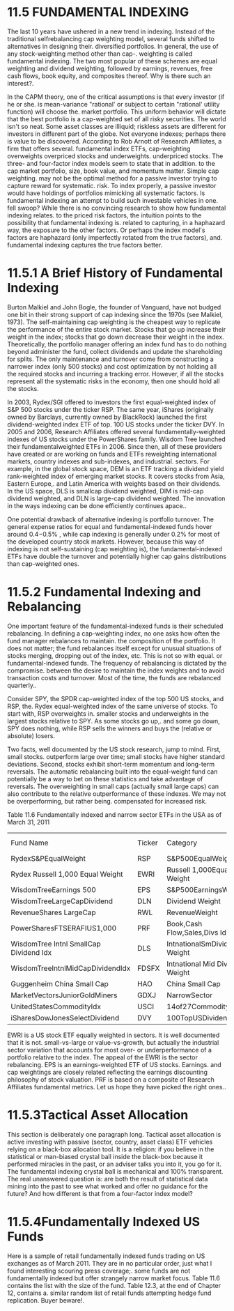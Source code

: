 # 11.5 FUNDAMENTAL INDEXING  

The last 10 years have ushered in a new trend in indexing. Instead of the traditional selfrebalancing cap weighting model, several funds shifted to alternatives in designing their. diversified portfolios. In general, the use of any stock-weighting method other than cap-. weighting is called fundamental indexing. The two most popular of these schemes are equal weighting and dividend weighting, followed by earnings, revenues, free cash flows, book equity, and composites thereof. Why is there such an interest?.  

In the CAPM theory, one of the critical assumptions is that every investor (if he or she. is mean-variance "rational' or subject to certain "rational' utility function) will choose the. market portfolio. This uniform behavior will dictate that the best portfolio is a cap-weighted set of all risky securities. The world isn't so neat. Some asset classes are illiquid; riskless assets are different for investors in different part of the globe. Not everyone indexes; perhaps there is value to be discovered. According to Rob Arnott of Research Affiliates, a firm that offers several. fundamental index ETFs, cap-weighting overweights overpriced stocks and underweights. underpriced stocks. The three- and four-factor index models seem to state that in addition. to the cap market portfolio, size, book value, and momentum matter. Simple cap weighting. may not be the optimal method for a passive investor trying to capture reward for systematic. risk. To index properly, a passive investor would have holdings of portfolios mimicking all systematic factors. Is fundamental indexing an attempt to build such investable vehicles in one. fell swoop? While there is no convincing research to show how fundamental indexing relates. to the priced risk factors, the intuition points to the possibility that fundamental indexing is. related to capturing, in a haphazard way, the exposure to the other factors. Or perhaps the index model's factors are haphazard (only imperfectly rotated from the true factors), and. fundamental indexing captures the true factors better.  

# 11.5.1 A Brief History of Fundamental Indexing  

Burton Malkiel and John Bogle, the founder of Vanguard, have not budged one bit in their strong support of cap indexing since the 1970s (see Malkiel, 1973). The self-maintaining cap weighting is the cheapest way to replicate the performance of the entire stock market. Stocks that go up increase their weight in the index; stocks that go down decrease their weight in the index. Theoretically, the portfolio manager offering an index fund has to do nothing beyond administer the fund, collect dividends and update the shareholding for splits. The only maintenance and turnover come from constructing a narrower index (only 500 stocks) and cost optimization by not holding all the required stocks and incurring a tracking error. However, if all the stocks represent all the systematic risks in the economy, then one should hold all the stocks.  

In 2003, Rydex/SGI offered to investors the first equal-weighted index of S&P 500 stocks under the ticker RSP. The same year, iShares (originally owned by Barclays, currently owned by BlackRock) launched the first dividend-weighted index ETF of top. $100~\mathrm{US}$ stocks under the ticker DVY. In 2005 and 2006, Research Affiliates offered several fundamentally-weighted indexes of US stocks under the PowerShares family. Wisdom Tree launched their fundamentalweighted ETFs in 2006. Since then, all of these providers have created or are working on funds and ETFs reweighting international markets, country indexes and sub-indexes, and industrial. sectors. For example, in the global stock space, DEM is an ETF tracking a dividend yield rank-weighted index of emerging market stocks. It covers stocks from Asia, Eastern Europe,. and Latin America with weights based on their dividends. In the US space, DLS is smallcap dividend weighted, DIM is mid-cap dividend weighted, and DLN is large-cap dividend weighted. The innovation in the ways indexing can be done efficiently continues apace..  

One potential drawback of alternative indexing is portfolio turnover. The general expense ratios for equal and fundamental-indexed funds hover around $0.4\mathrm{-}0.5\%$ , while cap indexing is generally under $0.2\%$ for most of the developed country stock markets. However, because this way of indexing is not self-sustaining (cap weighting is), the fundamental-indexed ETFs have double the turnover and potentially higher cap gains distributions than cap-weighted ones.  

# 11.5.2 Fundamental Indexing and Rebalancing  

One important feature of the fundamental-indexed funds is their scheduled rebalancing. In defining a cap-weighting index, no one asks how often the fund manager rebalances to maintain. the composition of the portfolio. It does not matter; the fund rebalances itself except for unusual situations of stocks merging, dropping out of the index, etc. This is not so with equal. or fundamental-indexed funds. The frequency of rebalancing is dictated by the compromise. between the desire to maintain the index weights and to avoid transaction costs and turnover. Most of the time, the funds are rebalanced quarterly..  

Consider SPY, the SPDR cap-weighted index of the top 500 US stocks, and RSP, the. Rydex equal-weighted index of the same universe of stocks. To start with, RSP overweights in. smaller stocks and underweights in the largest stocks relative to SPY. As some stocks go up,. and some go down, SPY does nothing, while RSP sells the winners and buys the (relative or absolute) losers.  

Two facts, well documented by the US stock research, jump to mind. First, small stocks. outperform large over time; small stocks have higher standard deviations. Second, stocks exhibit short-term momentum and long-term reversals. The automatic rebalancing built into the equal-weight fund can potentially be a way to bet on these statistics and take advantage of reversals. The overweighting in small caps (actually small large caps) can also contribute to the relative outperformance of these indexes. We may not be overperforming, but rather being. compensated for increased risk.  

Table 11.6 Fundamentally indexed and narrow sector ETFs in the USA as of March 31, 2011   


<html><body><table><tr><td>Fund Name</td><td>Ticker</td><td>Category</td><td>Size ($mil)</td></tr><tr><td>RydexS&PEqualWeight</td><td>RSP</td><td>S&P500EqualWeight</td><td>3,002</td></tr><tr><td>Rydex Russell 1,000 Equal Weight</td><td>EWRI</td><td>Russell 1,000Equal Weight</td><td>8</td></tr><tr><td>WisdomTreeEarnings 500</td><td>EPS</td><td>S&P500EarningsWeighted</td><td>5</td></tr><tr><td>WisdomTreeLargeCapDividend</td><td>DLN</td><td>Dividend Weight</td><td>594</td></tr><tr><td>RevenueShares LargeCap</td><td>RWL</td><td>RevenueWeight</td><td>221</td></tr><tr><td>PowerSharesFTSERAFIUS1,000</td><td>PRF</td><td>Book,Cash Flow,Sales,Divs Idx</td><td>1,110</td></tr><tr><td>WisdomTree Intnl SmallCap Dividend Idx</td><td>DLS</td><td>IntnationalSmDividend-Weight</td><td>476</td></tr><tr><td>WisdomTreeIntnlMidCapDividendIdx</td><td>FDSFX</td><td>Intnational Mid Dividend-Weight</td><td>158</td></tr><tr><td>Guggenheim China Small Cap</td><td>HAO</td><td>China Small Cap</td><td>377</td></tr><tr><td>MarketVectorsJuniorGoldMiners</td><td>GDXJ</td><td>NarrowSector</td><td>2,340</td></tr><tr><td>UnitedStatesCommodityIdx</td><td>USCI</td><td>14of27CommodityFutures</td><td>324</td></tr><tr><td>iSharesDowJonesSelectDividend</td><td>DVY</td><td>100TopUSDividend</td><td>5,960</td></tr></table></body></html>  

EWRI is a US stock ETF equally weighted in sectors. It is well documented that it is not. small-vs-large or value-vs-growth, but actually the industrial sector variation that accounts for most over- or underperformance of a portfolio relative to the index. The appeal of the EWRI is the sector rebalancing. EPS is an earnings-weighted ETF of US stocks. Earnings. and cap weightings are closely related reflecting the earnings discounting philosophy of stock valuation. PRF is based on a composite of Research Affiliates fundamental metrics. Let us hope they have picked the right ones..  

# 11.5.3Tactical Asset Allocation  

This section is deliberately one paragraph long. Tactical asset allocation is active investing with passive (sector, country, asset class) ETF vehicles relying on a black-box allocation tool. It is a religion: if you believe in the statistical or man-biased crystal ball inside the black-box because it performed miracles in the past, or an adviser talks you into it, you go for it. The fundamental indexing crystal ball is mechanical and $100\%$ transparent. The real unanswered question is: are both the result of statistical data mining into the past to see what worked and offer no guidance for the future? And how different is that from a four-factor index model?  

# 11.5.4Fundamentally Indexed US Funds  

Here is a sample of retail fundamentally indexed funds trading on US exchanges as of March 2011. They are in no particular order, just what I found interesting scouring press coverage;. some funds are not fundamentally indexed but offer strangely narrow market focus. Table 11.6 contains the list with the size of the fund. Table 12.3, at the end of Chapter 12, contains a. similar random list of retail funds attempting hedge fund replication. Buyer beware!.  
